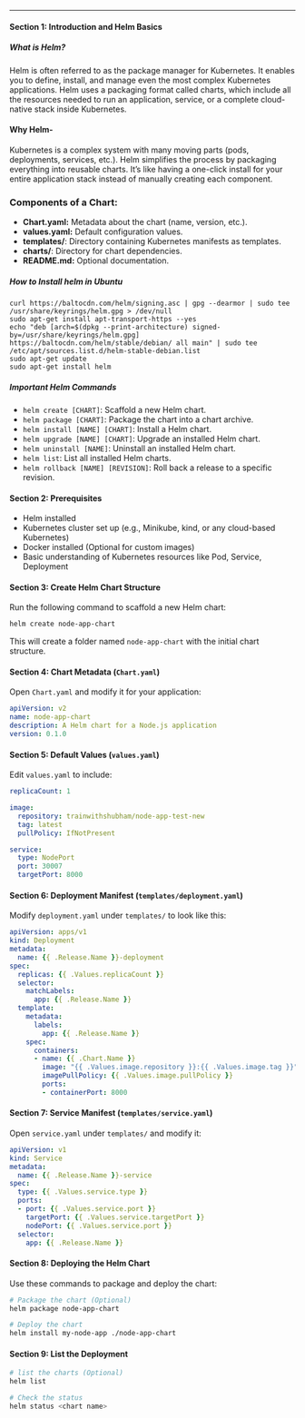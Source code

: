 ---

#### Section 1: Introduction and Helm Basics

##### What is Helm?

Helm is often referred to as the package manager for Kubernetes. It enables you to define, install, and manage even the most complex Kubernetes applications. Helm uses a packaging format called charts, which include all the resources needed to run an application, service, or a complete cloud-native stack inside Kubernetes.

#### Why Helm-
Kubernetes is a complex system with many moving parts (pods, deployments, services, etc.). Helm simplifies the process by packaging everything into reusable charts. It’s like having a one-click install for your entire application stack instead of manually creating each component.


### **Components of a Chart:**

* **Chart.yaml:** Metadata about the chart (name, version, etc.).
* **values.yaml:** Default configuration values.
* **templates/**: Directory containing Kubernetes manifests as templates.
* **charts/**: Directory for chart dependencies.
* **README.md:** Optional documentation.

##### How to Install helm in Ubuntu

```
curl https://baltocdn.com/helm/signing.asc | gpg --dearmor | sudo tee /usr/share/keyrings/helm.gpg > /dev/null
sudo apt-get install apt-transport-https --yes
echo "deb [arch=$(dpkg --print-architecture) signed-by=/usr/share/keyrings/helm.gpg] https://baltocdn.com/helm/stable/debian/ all main" | sudo tee /etc/apt/sources.list.d/helm-stable-debian.list
sudo apt-get update
sudo apt-get install helm
```


##### Important Helm Commands

- `helm create [CHART]`: Scaffold a new Helm chart.
- `helm package [CHART]`: Package the chart into a chart archive.
- `helm install [NAME] [CHART]`: Install a Helm chart.
- `helm upgrade [NAME] [CHART]`: Upgrade an installed Helm chart.
- `helm uninstall [NAME]`: Uninstall an installed Helm chart.
- `helm list`: List all installed Helm charts.
- `helm rollback [NAME] [REVISION]`: Roll back a release to a specific revision.

#### Section 2: Prerequisites

- Helm installed
- Kubernetes cluster set up (e.g., Minikube, kind, or any cloud-based Kubernetes)
- Docker installed (Optional for custom images)
- Basic understanding of Kubernetes resources like Pod, Service, Deployment

#### Section 3: Create Helm Chart Structure

Run the following command to scaffold a new Helm chart:

```bash
helm create node-app-chart
```

This will create a folder named `node-app-chart` with the initial chart structure.

#### Section 4: Chart Metadata (`Chart.yaml`)

Open `Chart.yaml` and modify it for your application:

```yaml
apiVersion: v2
name: node-app-chart
description: A Helm chart for a Node.js application
version: 0.1.0
```

#### Section 5: Default Values (`values.yaml`)

Edit `values.yaml` to include:

```yaml
replicaCount: 1

image:
  repository: trainwithshubham/node-app-test-new
  tag: latest
  pullPolicy: IfNotPresent

service:
  type: NodePort
  port: 30007
  targetPort: 8000
```

#### Section 6: Deployment Manifest (`templates/deployment.yaml`)

Modify `deployment.yaml` under `templates/` to look like this:

```yaml
apiVersion: apps/v1
kind: Deployment
metadata:
  name: {{ .Release.Name }}-deployment
spec:
  replicas: {{ .Values.replicaCount }}
  selector:
    matchLabels:
      app: {{ .Release.Name }}
  template:
    metadata:
      labels:
        app: {{ .Release.Name }}
    spec:
      containers:
      - name: {{ .Chart.Name }}
        image: "{{ .Values.image.repository }}:{{ .Values.image.tag }}"
        imagePullPolicy: {{ .Values.image.pullPolicy }}
        ports:
        - containerPort: 8000
```

#### Section 7: Service Manifest (`templates/service.yaml`)

Open `service.yaml` under `templates/` and modify it:

```yaml
apiVersion: v1
kind: Service
metadata:
  name: {{ .Release.Name }}-service
spec:
  type: {{ .Values.service.type }}
  ports:
  - port: {{ .Values.service.port }}
    targetPort: {{ .Values.service.targetPort }}
    nodePort: {{ .Values.service.port }}
  selector:
    app: {{ .Release.Name }}
```

#### Section 8: Deploying the Helm Chart

Use these commands to package and deploy the chart:

```bash
# Package the chart (Optional)
helm package node-app-chart

# Deploy the chart
helm install my-node-app ./node-app-chart
```

#### Section 9: List the Deployment

```bash
# list the charts (Optional)
helm list

# Check the status
helm status <chart name>
```
